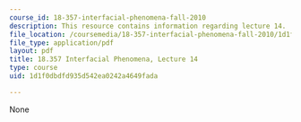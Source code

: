 ```yaml
---
course_id: 18-357-interfacial-phenomena-fall-2010
description: This resource contains information regarding lecture 14.
file_location: /coursemedia/18-357-interfacial-phenomena-fall-2010/1d1f0dbdfd935d542ea0242a4649fada_MIT18_357F10_Lecture14.pdf
file_type: application/pdf
layout: pdf
title: 18.357 Interfacial Phenomena, Lecture 14
type: course
uid: 1d1f0dbdfd935d542ea0242a4649fada

---
```

None